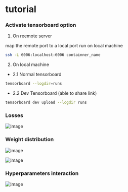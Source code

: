 # tutorial


### Activate tensorboard option 

1. On reemote server 

map the remote port to a local port run on local machine

```bash
ssh -L 6006:localhost:6006 containner_name
```
2. On local machine 

- 2.1 Normal tensorboard 
```bash
tensorboard --logdir=runs
```
- 2.2 Dev Tensorboard (able to share link)

```bash
tensorboard dev upload --logdir runs
```

### Losses 


![image](https://user-images.githubusercontent.com/31414731/141222725-8a8b037f-2d25-4829-b4f7-e8b6c4d8e67b.png)


### Weight distribution


![image](https://user-images.githubusercontent.com/31414731/141222818-20d12839-b427-43f1-8c89-aa541229e341.png)

![image](https://user-images.githubusercontent.com/31414731/141222844-e5cb903c-74d0-49cf-81c9-f539eee4b3e2.png)


### Hyperparameters interaction 



![image](https://user-images.githubusercontent.com/31414731/141223000-5f8986b4-d898-46a1-a8f9-db38cb4ae1f2.png)
